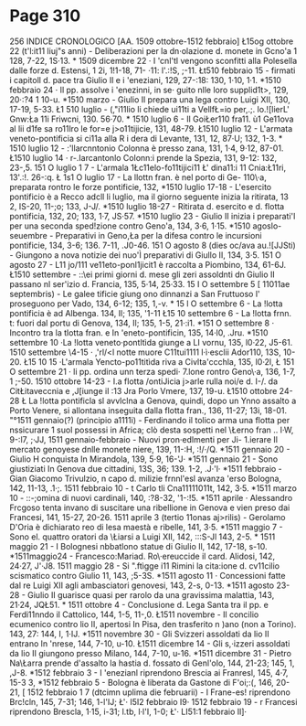 # Page 310

256 INDICE CRONOLOGICO [AA. 1509 ottobre-1512 febbraio] Ł15og ottobre 22 (t'l:it11 liuj"s anni) - Deliberazioni per la dn·olazione d. monete in Gcno\'a 1 128, 7-22, 1S·13. * 1509 dicembre 22 · I \'cnl'tl vengono sconfitti alla Polesella dalle forze d. Estensi, 1 2i, 1!1-18, 71- ·11: l'.:!S, ;-11. Łt510 febbraio 15 - firmati i capitoll d. pace tra Giulio Il e i \'eneziani, 129, 27-:18: 130, 1·10, 1·1. *1510 febbraio 24 · Il pp. assolve i \'enezinni, in se· guito nlle loro supplid1t>, 129, 20·:?4 1 10-u. *1510 marzo - Giulio Il prepara una lega contro Luigi XII, 130, 17-19, 5-33. Ł1 510 luglio - (,"i11lio li chiede ui11ti a VellfŁ=io per,.;. lo.![lierL' Gnw:Ła 11i Friwcni, 130. 56·70. * 1510 luglio 6 - Il GoiŁer110 fra11. ù1 Ge11ova al lii d1fe sa ro11lro le for=e j>o11tijicie, 131, 48-79. Ł1510 luglio 12 - L'armata veneto-pontificia si ci11a alla R i dera di Levante, 131, 12, 87·U; 132, 1-3. * 1510 luglio 12 - :'llarcnntonio Colonna è presso zana, 131, 1·4, 9·12, 87-01. Ł1510 luglio 14 · r-.Iarcantonlo Colonn:i prende la Spezia, 131, 9-12: 132, 23-,5. 151 O luglio 1 7 - L'armala 1Łc11elo-fo11tijici11 Ł' dina11:i 11 Cnia:Ł11ri, 13'.:!. 26-:q. Ł 1s1 O luglio 17 - La llottn fran. è nel porto di Ge- 110\·a, preparata rontro le forze pontificie, 132, *1510 luglio 17-18 - L'esercito pontificio è a Recco adcll li luglio, ma il giorno seguente inizia la ritirata, 13 2, IS-20, 11-;o; 133, J-J/. *1510 luglio 18-27 - Ritirata d. esercito e d. flotta pontificia, 132, 20; 133, 1·7, JS·57. *1510 luglio 23 - Giulio II inizia i preparati\'l per una seconda sped!zione contro Geno\'a, 134, 3·6, 1·15. *1510 agoslo-seuembre - Preparativi in Geno,Ła per la difesa contro le incursioni pontificie, 134, 3-6; 136. 7-11, .J0-46. 151 O agosto 8 (dies oc/ava au.![JJSti) - Giungono a nova notizie dei nuo\'Ì preparativi di Giullo II, 134, 3·5. 151 O agosto 27 - L11 jo/111 ve11eto-ponl1jicit1 è raccolta a Piombino, 134, 61-6J. Ł1510 settembre - ::\ei primi giorni d. mese gli zeri assoldnti dn Giulio II passano nl ser\'izio d. Francia, 135, 5·14, 25·33. 15 I O settembre 5 [ 11011ae septembris) - Le galee tificie giung ono dinnanzi a San Fruttuoso l' proseguono per Vado, 134, 6-12; 135, 1,-v. * 15 l O settembre 6 - La !lotta pontificia è ad Albenga. 134, Il; 135, '1-11 Ł15 10 settembre 6 - La !lotta frnn. t: fuori dal portu di Genova, 134, Il; 135, 1-5, 21·:i1. *151 O settembre 8 · Incontro tra la tlotta fran. e In \'eneto-pontificin, 135, 14·l0, .Jru. *1510 settembre 10 ·La !lotta veneto·pontltìda giunge a LI vornu, 135, l0·22, J5-61. 1510 settembre \4-15 · ,\'rl/<l notte muore C11tui1111 l·ì·esclii Ador110, 13S, 10-20. Ł15 10 15 ·L'armala Yencto-po11titìda riva a Civlta\'ccchla, 135, l0·2l, Ł 151 O settembre 21 · li pp. ordina unn terza spedi· 7.lone rontro Geno\·a, 136, 1-7, 1 ;-50. 1510 ottobre 14-23 - I.a flotta /ontiJicia j>arle rulla noi/e d. I-/. da CitŁitaveccnia e ,J[iunge il :13 Jra Porlo Vmere, 137, 19-u. Ł1510 ottobre 24-28 Ł La !lotta pontificla sl avvlclna a Genova, quindi, dopo un Ynno assalto a Porto Venere, si allontana inseguita dalla flotta fran., 136, 11-27; 13i, 18-01. "°1511 gennaio(?) (principio a1111i) - Ferdinando il tolico arma una flotta per nssicurare 1 suol possessi in Africa; clò desta sospetti nel \Łerno fran .. l·W, 9-:l7, ;·JJ, 1511 gennaio-febbraio - Nuovi pron·edlmenti per Ji- 1.ierare Il mercato genoyese dnlle monete niere, 139, 11-:H, :!/·/Q. *1511 gennaio 20 - Giulio H conquista In Mirandola, 139, 5·9, 16-'J· *1511 gennaio 21 - Sono giustiziati In Genova due cittadini, 13S, 36; 139. 1-2, .J·'l· *1511 febbraio - Gian Giacomo Trivulzio, n capo d. milizie frnnl'esl avanza \'erso Bologna, 142, 11-13, .1·;. 1511 febbraio 10 - t Carlo tli Cna11111011t, 142, 3·5. *1511 marzo 10 - ::-;omina di nuovi cardinali, 140, :?8-32, '1-:!5. *1511 aprile · Alessandro Frcgoso tenta invano di suscitare una ribellione in Genova e vien preso dai Francesi, 141, 15-27, 20-26. 1511 aprile 3 (tertio 11onas aj>rilis) - Gerolamo D'Oria è dichiarato reo di lesa maestà e ribelle, 141, 3·5. *1511 maggio 7 - Sono el. quattro oratori da \Łiarsi a Luigi XII, 142, :::S-Jl 143, 2-5. * 1511 maggio 21 - I Bolognesi nbbatlono statue di Giulio Il, 142, 17-18, s-10. *1511maggio24 - Francesco:Mariad. Ro\·ereuccide il card. Alidosi, 142, 24·27, J'·J8. 1511 maggio 28 - Si ".ftìgge i11 Rimini la cita:ione d. cv11cilio scismatico contro Giulio 11, 143, ;5-3S. *1511 agosto 11 · Concessioni fatte dal re Luigi XII agli ambasciatori genovesi, 143, 2-s, 0-13. *1511 agosto 23-28 - Giulio II guarisce quasi per rarolo da una gravissima malattia, 143, 21·24, JQŁ51. * 1511 ottobre 4 - Conclusione d. Lega Santa tra il pp. e Ferdi11nndo il Cattolico, 144, 1-5, 11-,0. Ł1511 novembre - Il concilio ecumenico contro lio II, apertosi In Pisa, den trasferito n )ano (non a Torino). 143, 27: 144, I, 1·IJ. *1511 novembre 30 - Gli Svizzeri assoldati da lio II entrano ln \'nrese, 144, 7-10, u-10. Ł1511 dicembre 14 - Gli s,·izzeri assoldati da lio II giungono presso Milano, 144, 7-10, u-16. *1511 dicembre 31 - Pietro Na\Łarra prende d'assalto la hastia d. fossato di Genl\'olo, 144, 21-23; 145, 1, ,J-8. *1512 febbraio 3 - I \'enezianl riprendono Brescia ai Franresl, 145, 4·7, 15-3 3, *1512 febbraio 5 - Bologna è liberata da Gastone di F'oi;:(, 146, 20-21, [ 1512 febbraio 1 7 (dtcimn uplima die februarii) - I Frane-es! riprendono Brc!cln, 145, 7-31; 146, 1-l'IJ; Ł'· I5I2 febbraio I9· 1512 febbraio 19 - r Francesi riprendono Brescla, 1·15, i-31; l.tb, l·l'I, 1-0; Ł'· LI51:1 febbraio Il]·